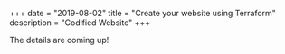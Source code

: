 +++
date = "2019-08-02"
title = "Create your website using Terraform"
description = "Codified Website"
+++

The details are coming up!